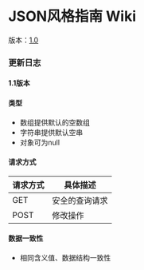 # JSON风格指南 Wiki #

版本：[1.0](https://gzl.gitbook.io/reminder/san-bian-cheng-shou-ce/jsonstyleguide)



### 更新日志

#### 1.1版本

#### 类型

* 数组提供默认的空数组
* 字符串提供默认空串
* 对象可为null

#### 请求方式

|请求方式|具体描述|
|----|----|
|GET|安全的查询请求|
|POST|修改操作|

#### 数据一致性

* 相同含义值、数据结构一致性